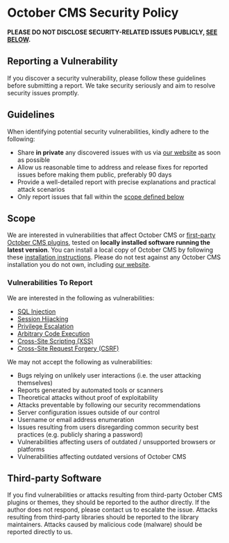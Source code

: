 # October CMS Security Policy

**PLEASE DO NOT DISCLOSE SECURITY-RELATED ISSUES PUBLICLY, [SEE BELOW](#reporting-a-vulnerability).**

## Reporting a Vulnerability

If you discover a security vulnerability, please follow these guidelines before submitting a report. We take security seriously and aim to resolve security issues promptly.

## Guidelines

When identifying potential security vulnerabilities, kindly adhere to the following:

- Share **in private** any discovered issues with us via [our website](https://octobercms.com/contact) as soon as possible
- Allow us reasonable time to address and release fixes for reported issues before making them public, preferably 90 days
- Provide a well-detailed report with precise explanations and practical attack scenarios
- Only report issues that fall within the [scope defined below](#scope)

## Scope

We are interested in vulnerabilities that affect October CMS or [first-party October CMS plugins](https://github.com/rainlab), tested on **locally installed software running the latest version**. You can install a local copy of October CMS by following these [installation instructions](https://docs.octobercms.com/setup/installation.html). Please do not test against any October CMS installation you do not own, including [our website](https://octobercms.com).

### Vulnerabilities To Report

We are interested in the following as vulnerabilities:

- [SQL Injection](https://en.wikipedia.org/wiki/SQL_injection)
- [Session Hijacking](https://en.wikipedia.org/wiki/Session_hijacking)
- [Privilege Escalation](https://en.wikipedia.org/wiki/Privilege_escalation)
- [Arbitrary Code Execution](https://en.wikipedia.org/wiki/Arbitrary_code_execution)
- [Cross-Site Scripting (XSS)](https://en.wikipedia.org/wiki/Cross-site_scripting)
- [Cross-Site Request Forgery (CSRF)](https://en.wikipedia.org/wiki/Cross-site_request_forgery)

We may not accept the following as vulnerabilities:

- Bugs relying on unlikely user interactions (i.e. the user attacking themselves)
- Reports generated by automated tools or scanners
- Theoretical attacks without proof of exploitability
- Attacks preventable by following our security recommendations
- Server configuration issues outside of our control
- Username or email address enumeration
- Issues resulting from users disregarding common security best practices (e.g. publicly sharing a password)
- Vulnerabilities affecting users of outdated / unsupported browsers or platforms
- Vulnerabilities affecting outdated versions of October CMS

## Third-party Software

If you find vulnerabilities or attacks resulting from third-party October CMS plugins or themes, they should be reported to the author directly. If the author does not respond, please contact us to escalate the issue. Attacks resulting from third-party libraries should be reported to the library maintainers. Attacks caused by malicious code (malware) should be reported directly to us.
